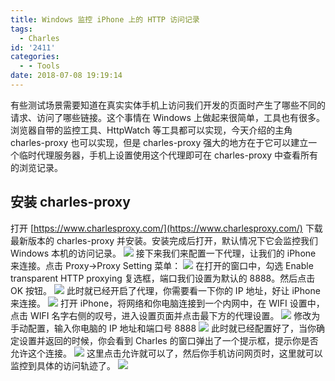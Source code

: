 ```yaml
---
title: Windows 监控 iPhone 上的 HTTP 访问记录
tags:
  - Charles
id: '2411'
categories:
  - - Tools
date: 2018-07-08 19:19:14
---
```


有些测试场景需要知道在真实实体手机上访问我们开发的页面时产生了哪些不同的请求、访问了哪些链接。这个事情在 Windows 上做起来很简单，工具也有很多。浏览器自带的监控工具、HttpWatch 等工具都可以实现，今天介绍的主角 charles-proxy 也可以实现，但是 charles-proxy 强大的地方在于它可以建立一个临时代理服务器，手机上设置使用这个代理即可在 charles-proxy 中查看所有的浏览记录。
<!-- more -->
## 安装 charles-proxy

打开 [https://www.charlesproxy.com/](https://www.charlesproxy.com/) 下载最新版本的 charles-proxy 并安装。安装完成后打开，默认情况下它会监控我们 Windows 本机的访问记录。 [![](/images/2018/07/2018-07-08_19-07-57.png)](/images/2018/07/2018-07-08_19-07-57.png) 接下来我们来配置一下代理，让我们的 iPhone 来连接。点击 Proxy->Proxy Setting 菜单： [![](/images/2018/07/2018-07-08_19-09-22.png)](/images/2018/07/2018-07-08_19-09-22.png) 在打开的窗口中，勾选 Enable transparent HTTP proxying 复选框，端口我们设置为默认的 8888。然后点击 OK 按钮。 [![](/images/2018/07/2018-07-08_19-10-10.png)](/images/2018/07/2018-07-08_19-10-10.png) 此时就已经开启了代理，你需要看一下你的 IP 地址，好让 iPhone 来连接。 [![](/images/2018/07/2018-07-08_19-11-28.png)](/images/2018/07/2018-07-08_19-11-28.png) 打开 iPhone，将网络和你电脑连接到一个内网中，在 WIFI 设置中，点击 WIFI 名字右侧的叹号，进入设置页面并点击最下方的代理设置。 [![](/images/2018/07/TIM图片20180708191602.png)](/images/2018/07/TIM图片20180708191602.png) 修改为手动配置，输入你电脑的 IP 地址和端口号 8888 [![](/images/2018/07/TIM图片20180708191608.png)](/images/2018/07/TIM图片20180708191608.png) 此时就已经配置好了，当你确定设置并返回的时候，你会看到 Charles 的窗口弹出了一个提示框，提示你是否允许这个连接。 [![](/images/2018/07/2018-07-08_19-14-59.png)](/images/2018/07/2018-07-08_19-14-59.png) 这里点击允许就可以了，然后你手机访问网页时，这里就可以监控到具体的访问轨迹了。 [![](/images/2018/07/2018-07-08_19-15-16.png)](/images/2018/07/2018-07-08_19-15-16.png)